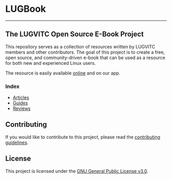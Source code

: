 # LUGBook
---

## The LUGVITC Open Source E-Book Project

This repository serves as a collection of resources written by LUGVITC members and other contributors. The goal of this project is to create a free, open source, and community-driven e-book that can be used as a resource for both new and experienced Linux users.

The resource is easily available [online](https://kanishka-developer.github.io/LUGBook/) and on our app.

### Index

* [Articles](articles/)
* [Guides](guides/)
* [Reviews](reviews/)

## Contributing

If you would like to contribute to this project, please read the [contributing guidelines](CONTRIBUTING.html).

## License

This project is licensed under the [GNU General Public License v3.0](LICENSE).